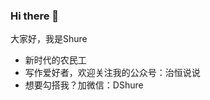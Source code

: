 ### Hi there 👋

<!--
**dddreams/dddreams** is a ✨ _special_ ✨ repository because its `README.md` (this file) appears on your GitHub profile.

Here are some ideas to get you started:

- 🔭 I’m currently working on ...
- 🌱 I’m currently learning ...
- 👯 I’m looking to collaborate on ...
- 🤔 I’m looking for help with ...
- 💬 Ask me about ...
- 📫 How to reach me: ...
- 😄 Pronouns: ...
- ⚡ Fun fact: ...
-->
大家好，我是Shure
- 新时代的农民工
- 写作爱好者，欢迎关注我的公众号：治恒说说
- 想要勾搭我？加微信：DShure
